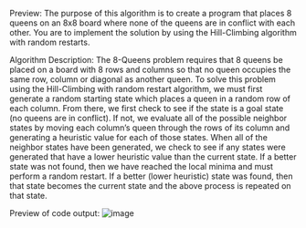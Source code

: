 Preview: The purpose of this algorithm is to create a program that places 8 queens on an 8x8 board where none of the queens are in conflict with each other. You
are to implement the solution by using the Hill-Climbing algorithm with random restarts.

Algorithm Description: The 8-Queens problem requires that 8 queens be placed on a board with 8 rows and columns so that no queen occupies
the same row, column or diagonal as another queen. To solve this problem using the Hill-Climbing with random restart
algorithm, we must first generate a random starting state which places a queen in a random row of each column. From
there, we first check to see if the state is a goal state (no queens are in conflict). If not, we evaluate all of the possible
neighbor states by moving each column’s queen through the rows of its column and generating a heuristic value for
each of those states. When all of the neighbor states have been generated, we check to see if any states were
generated that have a lower heuristic value than the current state. If a better state was not found, then we have
reached the local minima and must perform a random restart. If a better (lower heuristic) state was found, then that
state becomes the current state and the above process is repeated on that state.

Preview of code output: 
![image](https://github.com/user-attachments/assets/8a844990-1365-42e8-a344-a91fd5295650)


